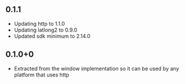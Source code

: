 ## 0.1.1

* Updating http to 1.1.0
* Updating latlong2 to 0.9.0
* Updated sdk minimum to 2.14.0

## 0.1.0+0

* Extracted from the window implementation so it can be used by any platform that uses http
